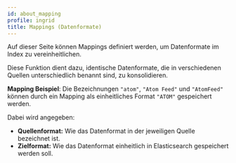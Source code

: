 ```yaml
---
id: about_mapping
profile: ingrid
title: Mappings (Datenformate)
---
```


Auf dieser Seite können Mappings definiert werden, um Datenformate im Index zu vereinheitlichen.

Diese Funktion dient dazu, identische Datenformate, die in verschiedenen Quellen unterschiedlich benannt sind, zu konsolidieren.

**Mapping Beispiel**: Die Bezeichnungen `"atom"`, `"Atom Feed"` und `"AtomFeed"` können durch ein Mapping als einheitliches Format `"ATOM"` gespeichert werden.

Dabei wird angegeben:

- **Quellenformat:** Wie das Datenformat in der jeweiligen Quelle bezeichnet ist.
- **Zielformat:** Wie das Datenformat einheitlich in Elasticsearch gespeichert werden soll.

